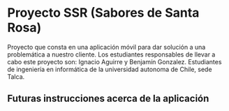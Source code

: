 # Proyecto SSR (Sabores de Santa Rosa)

Proyecto que consta en una aplicación móvil para dar solución a una problemática a nuestro cliente. Los estudiantes responsables de llevar a cabo este proyecto son: Ignacio Aguirre y Benjamín Gonzalez. Estudiantes de ingeniería en informática de la universidad autonoma de Chile, sede Talca.

## Futuras instrucciones acerca de la aplicación
